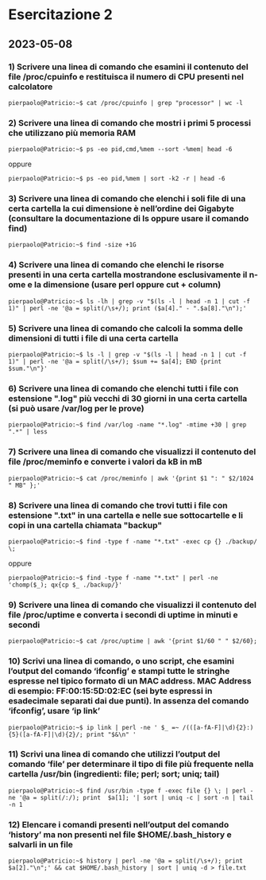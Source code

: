 # Esercitazione 2

## 2023-05-08

### 1) Scrivere una linea di comando che esamini il contenuto del file /proc/cpuinfo e restituisca il numero di CPU presenti nel calcolatore

```shell
pierpaolo@Patricio:~$ cat /proc/cpuinfo | grep "processor" | wc -l
```

### 2) Scrivere una linea di comando che mostri i primi 5 processi che utilizzano più memoria RAM

```shell
pierpaolo@Patricio:~$ ps -eo pid,cmd,%mem --sort -%mem| head -6 
```

oppure

```shell
pierpaolo@Patricio:~$ ps -eo pid,%mem | sort -k2 -r | head -6
```

### 3) Scrivere una linea di comando che elenchi i soli file di una certa cartella la cui dimensione è nell’ordine dei Gigabyte (consultare la documentazione di ls oppure usare il comando find)

```shell
pierpaolo@Patricio:~$ find -size +1G
```

### 4) Scrivere una linea di comando che elenchi le risorse presenti in una certa cartella mostrandone esclusivamente il n­ome e la dimensione (usare perl oppure cut + column)

```shell
pierpaolo@Patricio:~$ ls -lh | grep -v "$(ls -l | head -n 1 | cut -f 1)" | perl -ne '@a = split(/\s+/); print ($a[4]." - ".$a[8]."\n");'
```

### 5) Scrivere una linea di comando che calcoli la somma delle dimensioni di tutti i file di una certa cartella

```shell
pierpaolo@Patricio:~$ ls -l | grep -v "$(ls -l | head -n 1 | cut -f 1)" | perl -ne '@a = split(/\s+/); $sum += $a[4]; END {print $sum."\n"}'
```

### 6)  Scrivere una linea di comando che elenchi tutti i file con estensione ".log" più vecchi di 30 giorni in una certa cartella (si può usare /var/log per le prove)

```shell
pierpaolo@Patricio:~$ find /var/log -name "*.log" -mtime +30 | grep ".*" | less
```

### 7)  Scrivere una linea di comando che visualizzi il contenuto del file /proc/meminfo e converte i valori da kB in mB

```shell
pierpaolo@Patricio:~$ cat /proc/meminfo | awk '{print $1 ": " $2/1024 " MB" };'
```

### 8) Scrivere una linea di comando che trovi tutti i file con estensione ".txt" in una cartella e nelle sue sottocartelle e li copi in una cartella chiamata "backup"

```shell
pierpaolo@Patricio:~$ find -type f -name "*.txt" -exec cp {} ./backup/ \;
```

oppure

```shell
pierpaolo@Patricio:~$ find -type f -name "*.txt" | perl -ne 'chomp($_); qx{cp $_ ./backup/}'
```

### 9) Scrivere una linea di comando che visualizzi il contenuto del file /proc/uptime e converta i secondi di uptime in minuti e secondi

```shell
pierpaolo@Patricio:~$ cat /proc/uptime | awk '{print $1/60 " " $2/60};
```

### 10) Scrivi una linea di comando, o uno script, che esamini l’output del comando ‘ifconfig’ e stampi tutte le stringhe espresse nel tipico formato di un MAC address. MAC Address di esempio: FF:00:15:5D:02:EC (sei byte espressi in esadecimale separati dai due punti). In assenza del comando ‘ifconfig’, usare ‘ip link’

```shell
pierpaolo@Patricio:~$ ip link | perl -ne ' $_ =~ /(([a-fA-F]|\d){2}:){5}([a-fA-F]|\d){2}/; print "$&\n" '
```

### 11) Scrivi una linea di comando che utilizzi l’output del comando ‘file’ per determinare il tipo di file più frequente nella cartella /usr/bin (ingredienti: file; perl; sort; uniq; tail)

```shell
pierpaolo@Patricio:~$ find /usr/bin -type f -exec file {} \; | perl -ne '@a = split(/:/); print  $a[1]; '| sort | uniq -c | sort -n | tail -n 1
```

### 12) Elencare i comandi presenti nell’output del comando ‘history’ ma non presenti nel file $HOME/.bash_history e salvarli in un file

```shell
pierpaolo@Patricio:~$ history | perl -ne '@a = split(/\s+/); print $a[2]."\n";' && cat $HOME/.bash_history | sort | uniq -d > file.txt
```
